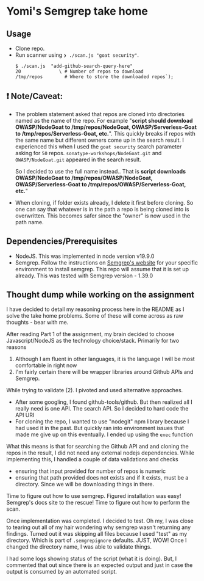 # Yomi's Semgrep take home

## Usage
- Clone repo.
- Run scanner using `❯ ./scan.js "goat security"`.
  ```
  $ ./scan.js  "add-github-search-query-here"
  20              \ # Number of repos to download
  /tmp/repos        # Where to store the downloaded repos`);
   ``` 

## :exclamation: Note/Caveat: 
- The problem statement asked that repos are cloned into directories named as the name of the repo. For example "**script should download OWASP/NodeGoat to /tmp/repos/NodeGoat, OWASP/Serverless-Goat to /tmp/repos/Serverless-Goat, etc.**". This quickly breaks if repos with the same name but different owners come up in the search result. I experienced this when I used the `goat security` search parameter asking for `50` repos. `sonatype-workshops/NodeGoat.git` and `OWASP/NodeGoat.git` appeared in the search result.

  So I decided to use the full name instead.. That is **script downloads OWASP/NodeGoat to /tmp/repos/OWASP/NodeGoat, OWASP/Serverless-Goat to /tmp/repos/OWASP/Serverless-Goat, etc.**"

- When cloning, if folder exists already, I delete it first before cloning. So one can say that whatever is in the path a repo is being cloned into is overwritten. This becomes safer since the "owner" is now used in the path name.

## Dependencies/Prerequisites
- NodeJS. This was implemented in node version v19.9.0
- Semgrep. Follow the instructions on [Semgrep's website](https://semgrep.dev/docs/getting-started/) for your specific environment to install semgrep. This repo will assume that it is set up already. This was tested with Semgrep version - 1.39.0


## Thought dump while working on the assignment
I have decided to detail my reasoning process here in the README as I solve the take home problems. Some of these will come across as raw thoughts - bear with me.

After reading Part 1 of the assignment, my brain decided to choose Javascript/NodeJS as the technology choice/stack. Primarily for two reasons
1. Although I am fluent in other languages, it is the language I will be most comfortable in right now
2. I'm fairly certain there will be wrapper libraries around Github APIs and Semgrep.

While trying to validate (2). I pivoted and used alternative approaches.
- After some googling, I found github-tools/github. But then realized all I really need is one API. The search API. So I decided to hard code the API URI
- For cloning the repo, I wanted to use "nodegit" npm library because I had used it in the past. But quickly ran into environment issues that made me give up on this eventually. I ended up using the `exec` function

What this means is that for searching the Github API and and cloning the repos in the result, I did not need any external nodejs dependencies. While implementing this, I handled a couple of data validations and checks
- ensuring that input provided for number of repos is numeric
- ensuring that path provided does not exists and if it exists, must be a directory. Since we will be downloading things in there.

Time to figure out how to use semgrep. Figured installation was easy! Semgrep's docs site to the rescue! Time to figure out how to perform the scan.

Once implementation was completed. I decided to test. Oh my, I was close to tearing out all of my hair wondering why semgrep wasn't returning any findings. Turned out it was skipping all files because I used "test" as my directory. Which is part of `.semgrepignore` defaults. JUST, WOW! Once I changed the directory name, I was able to validate things.

I had some logs showing status of the script (what it is doing). But, I commented that out since there is an expected output and just in case the output is consumed by an automated script.